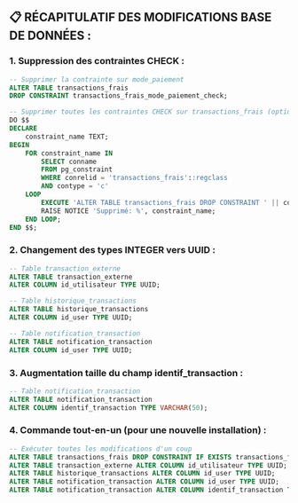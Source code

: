 ## 📋 **RÉCAPITULATIF DES MODIFICATIONS BASE DE DONNÉES :**

### **1. Suppression des contraintes CHECK :**
```sql
-- Supprimer la contrainte sur mode_paiement
ALTER TABLE transactions_frais 
DROP CONSTRAINT transactions_frais_mode_paiement_check;

-- Supprimer toutes les contraintes CHECK sur transactions_frais (optionnel)
DO $$ 
DECLARE
    constraint_name TEXT;
BEGIN
    FOR constraint_name IN 
        SELECT conname 
        FROM pg_constraint 
        WHERE conrelid = 'transactions_frais'::regclass 
        AND contype = 'c'
    LOOP
        EXECUTE 'ALTER TABLE transactions_frais DROP CONSTRAINT ' || constraint_name;
        RAISE NOTICE 'Supprimé: %', constraint_name;
    END LOOP;
END $$;
```

### **2. Changement des types INTEGER vers UUID :**
```sql
-- Table transaction_externe
ALTER TABLE transaction_externe 
ALTER COLUMN id_utilisateur TYPE UUID;

-- Table historique_transactions
ALTER TABLE historique_transactions 
ALTER COLUMN id_user TYPE UUID;

-- Table notification_transaction
ALTER TABLE notification_transaction 
ALTER COLUMN id_user TYPE UUID;
```

### **3. Augmentation taille du champ identif_transaction :**
```sql
-- Table notification_transaction
ALTER TABLE notification_transaction 
ALTER COLUMN identif_transaction TYPE VARCHAR(50);
```

### **4. Commande tout-en-un (pour une nouvelle installation) :**
```sql
-- Exécuter toutes les modifications d'un coup
ALTER TABLE transactions_frais DROP CONSTRAINT IF EXISTS transactions_frais_mode_paiement_check;
ALTER TABLE transaction_externe ALTER COLUMN id_utilisateur TYPE UUID;
ALTER TABLE historique_transactions ALTER COLUMN id_user TYPE UUID;
ALTER TABLE notification_transaction ALTER COLUMN id_user TYPE UUID;
ALTER TABLE notification_transaction ALTER COLUMN identif_transaction TYPE VARCHAR(50);
```

